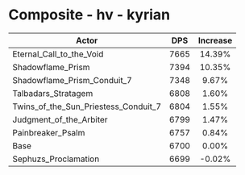 # Composite - hv - kyrian
| Actor | DPS | Increase |
|---|:---:|:---:|
|Eternal_Call_to_the_Void|7665|14.39%|
|Shadowflame_Prism|7394|10.35%|
|Shadowflame_Prism_Conduit_7|7348|9.67%|
|Talbadars_Stratagem|6808|1.60%|
|Twins_of_the_Sun_Priestess_Conduit_7|6804|1.55%|
|Judgment_of_the_Arbiter|6799|1.47%|
|Painbreaker_Psalm|6757|0.84%|
|Base|6700|0.00%|
|Sephuzs_Proclamation|6699|-0.02%|
